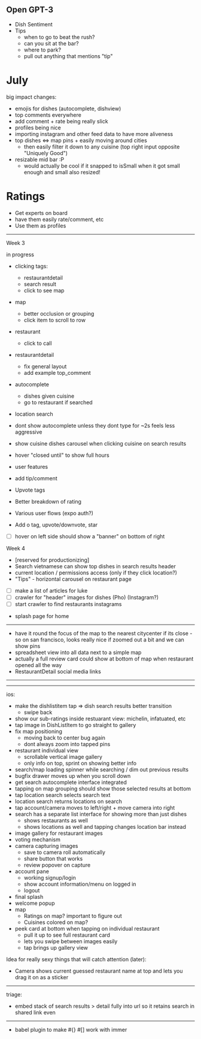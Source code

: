 ## Open GPT-3

- Dish Sentiment
- Tips
  - when to go to beat the rush?
  - can you sit at the bar?
  - where to park?
  - pull out anything that mentions "tip"

# July

big impact changes:

- emojis for dishes (autocomplete, dishview)
- top comments everywhere
- add comment + rate being really slick
- profiles being nice
- importing instagram and other feed data to have more aliveness
- top dishes <=> map pins + easily moving around cities
  - then easily filter it down to any cuisine (top right input opposite "Uniquely Good")
- resizable mid bar :P
  - would actually be cool if it snapped to isSmall when it got small enough and small also resized!

# Ratings

- Get experts on board
- have them easily rate/comment, etc
- Use them as profiles

---

Week 3

in progress

- clicking tags:
  - restaurantdetail
  - search result
  - click to see map
- map
  - better occlusion or grouping
  - click item to scroll to row
- restaurant
  - click to call
- restaurantdetail
  - fix general layout
  - add example top_comment
- autocomplete
  - dishes given cuisine
  - go to restaurant if searched
- location search

- dont show autocomplete unless they dont type for ~2s feels less aggressive
- show cuisine dishes carousel when clicking cuisine on search results

- hover "closed until" to show full hours
- user features
- add tip/comment
- Upvote tags
- Better breakdown of rating
- Various user flows (expo auth?)
- Add o tag, upvote/downvote, star
- [ ] hover on left side should show a "banner" on bottom of right

Week 4

- [reserved for productionizing]
- Search vietnamese can show top dishes in search results header
- current location / permissions access (only if they click location?)
- "Tips" - horizontal carousel on restaurant page
- [ ] make a list of articles for luke
- [ ] crawler for "header" images for dishes (Pho) (Instagram?)
- [ ] start crawler to find restaurants instagrams
- splash page for home

---

- have it round the focus of the map to the nearest citycenter if its close - so on san francisco, looks really nice if zoomed out a bit and we can show pins
- spreadsheet view into all data next to a simple map
- actually a full review card could show at bottom of map when restaurant opened all the way
- RestaurantDetail social media links

---

---

ios:

- make the dishlistitem tap => dish search results better transition
  - swipe back
- show our sub-ratings inside restuarant view: michelin, infatuated, etc
- tap image in DishListItem to go straight to gallery
- fix map positioning
  - moving back to center bug again
  - dont always zoom into tapped pins
- restaurant individual view
  - scrollable vertical image gallery
  - only info on top, sprint on showing better info
- search/map loading spinner while searching / dim out previous results
- bugfix drawer moves up when you scroll down
- get search autocomplete interface integrated
- tapping on map grouping should show those selected results at bottom
- tap location search selects search text
- location search returns locations on search
- tap account/camera moves to left/right + move camera into right
- search has a separate list interface for showing more than just dishes
  - shows restaurants as well
  - shows locations as well and tapping changes location bar instead
- image gallery for restaurant images
- voting mechanism
- camera capturing images
  - save to camera roll automatically
  - share button that works
  - review popover on capture
- account pane
  - working signup/login
  - show account information/menu on logged in
  - logout
- final splash
- welcome popup
- map
  - Ratings on map? important to figure out
  - Cuisines colored on map?
- peek card at bottom when tapping on individual restaurant
  - pull it up to see full restaurant card
  - lets you swipe between images easily
  - tap brings up gallery view

Idea for really sexy things that will catch attention (later):

- Camera shows current guessed restaurant name at top and lets you drag it on as a sticker

---

triage:

- embed stack of search results > detail fully into url so it retains search in shared link even

---

- babel plugin to make #{} #[] work with immer
